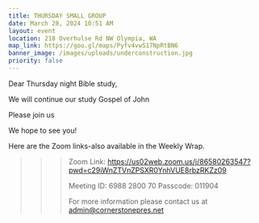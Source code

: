 ```yaml
---
title: THURSDAY SMALL GROUP
date: March 28, 2024 10:51 AM
layout: event
location: 218 Overhulse Rd NW Olympia, WA
map_link: https://goo.gl/maps/Pyfv4vwS17NpRtBN6
banner_image: /images/uploads/underconstruction.jpg
priority: false
---
```

Dear Thursday night Bible study,

 

<!--StartFragment-->

<!--StartFragment-->

We will continue our study Gospel of John 

<!--StartFragment-->

<!--EndFragment-->

<!--EndFragment-->

Please join us

<!--EndFragment-->We hope to see you!

Here are the Zoom links-also available in the Weekly Wrap.

<!--\\\\\\\\\\\\\\\\\\\\\\\\\\\\\\\\\\\\\\\\\\\\\\\\\\\\\\\\\\\\\\\\\[if !supportLineBreakNewLine]-->

<!--\\\\\\\\\\\\\\\\\\\\\\\\\\\\\\\\\\\\\\\\\\\\\\\\\\\\\\\\\\\\\\\\\[endif]-->

<!--EndFragment-->

> > > Zoom Link: <https://us02web.zoom.us/j/86580263547?pwd=c29iWnZTVnZPSXR0YnhVUE8rbzRKZz09>
> > >
> > > Meeting ID: 6988 2800 70
> > > Passcode: 011904
> > >
> > > For more information please contact us at admin@cornerstonepres.net